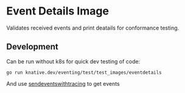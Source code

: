 # Event Details Image

Validates received events and print deatails for conformance testing.

## Development 

Can be run without k8s for quick dev testing of code:

```
go run knative.dev/eventing/test/test_images/eventdetails
```

And use [sendeventswithtracing](../sendeventswithtracing) to get events

